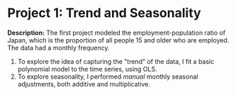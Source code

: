 # Project 1: Trend and Seasonality

**Description:** The first project modeled the employment-population ratio of Japan, which is the proportion of all people 15 and older who are employed. The data had a monthly frequency.

1. To explore the idea of capturing the "trend" of the data, I fit a basic polynomial model to the time series, using OLS.
2. To explore seasonality, I performed *manual* monthly seasonal adjustments, both additive and multiplicative.
